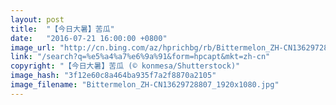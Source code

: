 ```yaml
---
layout: post
title:  "【今日大暑】苦瓜"
date:   "2016-07-21 16:00:00 +0800"
image_url: "http://cn.bing.com/az/hprichbg/rb/Bittermelon_ZH-CN13629728807_1920x1080.jpg"
link: "/search?q=%e5%a4%a7%e6%9a%91&form=hpcapt&mkt=zh-cn"
copyright: "【今日大暑】苦瓜 (© konmesa/Shutterstock)"
image_hash: "3f12e60c8a464ba935f7a2f8870a2105"
image_filename: "Bittermelon_ZH-CN13629728807_1920x1080.jpg"
---
```

